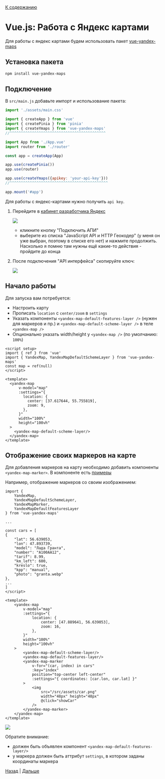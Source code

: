 [К содержанию](../readme.md#введение-в-web-разработку)

# Vue.js: Работа с Яндекс картами

Для работы с яндекс картами будем использовать пакет [vue-yandex-maps](https://yandex-maps-unofficial.github.io/vue-yandex-maps/guide/about.html)

## Установка пакета

```bash
npm install vue-yandex-maps
```

## Подключение

В `src/main.js` добавьте импорт и использование пакета:

```js
import './assets/main.css'

import { createApp } from 'vue'
import { createPinia } from 'pinia'
import { createYmaps } from 'vue-yandex-maps'
//^^^^^^^^^^^^^^^^^^^^^^^^^^^^^^^^^^^^^^^^^^^

import App from './App.vue'
import router from './router'

const app = createApp(App)

app.use(createPinia())
app.use(router)

app.use(createYmaps({apikey: 'your-api-key'}))
//^^^^^^^^^^^^^^^^^^^^^^^^^^^^^^^^^^^^^^^^^^^^

app.mount('#app')
```

Для работы с яндекс-картами нужно получить `api key`.

1. Перейдите в [кабинет разработчика Яндекс](https://developer.tech.yandex.ru/services)

    ![](../img/web_026.png)

    * кликните кнопку "Подключить АПИ"
    * выберите из списка "JavaScript API и HTTP Геокодер" (у меня он уже выбран, поэтому в списке его нет) и нажмите продолжить. Насколько я помню там нужны ещё какие-то действия - пройдите до конца

1. После подключения "API интерфейса" скопируйте ключ:

    ![](../img/web_027.png)


## Начало работы

Для запуска вам потребуется:

* Настроить карту
* Прописать `location` с `center/zoom` в `settings`
* Указать компоненты `<yandex-map-default-features-layer />` (нужен для маркеров и пр.) и `<yandex-map-default-scheme-layer />` в теле `<yandex-map />`
* Опционально указать width/height у `<yandex-map />` (по умолчанию: `100%`)

```vue
<script setup>
import { ref } from 'vue'
import { YandexMap, YandexMapDefaultSchemeLayer } from 'vue-yandex-maps'
const map = ref(null)
</script>

<template>
  <yandex-map
      v-model="map"
      :settings="{
        location: {
          center: [37.617644, 55.755819],
          zoom: 9,
        },
      }"
      width="100%"
      height="100vh"
  >
    <yandex-map-default-scheme-layer/>
  </yandex-map>
</template>
```

## Отображение своих маркеров на карте

Для добавления маркеров на карту необходимо добавить компоненты `<yandex-map-marker>`. В компоненте есть [примеры](https://yandex-maps-unofficial.github.io/vue-yandex-maps/examples/objects/marker-custom-icon.html)

Например, отображение маркеров со своим изображением:

```vue
import { 
    YandexMap, 
    YandexMapDefaultSchemeLayer, 
    YandexMapMarker, 
    YandexMapDefaultFeaturesLayer 
} from 'vue-yandex-maps'

...

const cars = [
{
    "lat": 56.639053,
    "lon": 47.893739,
    "model": "Лада Гранта",
    "number": "A100AA12",
    "tarif": 8.99,
    "km_left": 600,
    "kreslo": true,
    "kpp": "manual",
    "photo": "granta.webp"
},
...
]
</script>

<template>
    <yandex-map
        v-model="map"
        :settings="{
            location: {
                center: [47.889641, 56.639053],
                zoom: 16,
            },
        }"
        width="100%"
        height="100vh"
    >
        <yandex-map-default-scheme-layer/>
        <yandex-map-default-features-layer/>
        <yandex-map-marker
            v-for="(car, index) in cars"
            :key="index"
            position="top-center left-center"
            :settings="{ coordinates: [car.lon, car.lat] }"
        >
            <img
                src="/src/assets/car.png"
                width="48px" height="48px"
                @click="showCar"
            />
        </yandex-map-marker>
    </yandex-map>
</template>
```

![](../img/web_028.png)

Обратите внимание:

* должен быть объявлен компонент `<yandex-map-default-features-layer/>`
* у маркера должен быть аттрибут `settings`, в котором заданы координаты маркера


[Назад](./web_18.md) | [Дальше](./web_20.md)
